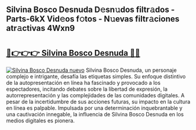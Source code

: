 ## Silvina Bosco Desnuda D𝚎sn𝚞dos filtr𝚊dos - Parts-6kX Vid𝚎os f𝚘tos - N𝚞evas filtr𝚊ciones atr𝚊ctivas 4Wxn9

# <h2><a href="http://mbb7zwq.tromn.icu/?c=Silvina+Bosco+Desnuda">🔗👉👉👉 Silvina Bosco Desnuda 🔗🔗</a></h2>

[![Silvina Bosco Desnuda nuevo](https://i.imgur.com/pEAQMta.gif)](http://mbb7zwq.tromn.icu/?c=Silvina+Bosco+Desnuda)
Silvina Bosco Desnuda, un personaje complejo e intrigante, desafía las etiquetas simples. Su enfoque distintivo de la autopresentación en línea ha fascinado y provocado a los espectadores, incitando debates sobre la libertad de expresión, la autorrepresentación y las complejidades de las comunidades digitales. A pesar de la incertidumbre de sus acciones futuras, su impacto en la cultura en línea es palpable. Impulsada por una determinación inquebrantable y una cautivación innegable, la influencia de Silvina Bosco Desnuda en los medios digitales es pionera.
